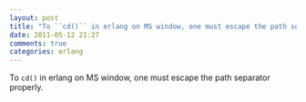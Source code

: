 ```yaml
---
layout: post
title: "To ``cd()`` in erlang on MS window, one must escape the path separator properly."
date: 2011-05-12 21:27
comments: true
categories: erlang
---
```


To ``cd()`` in erlang on MS window, one must escape the path separator properly.

